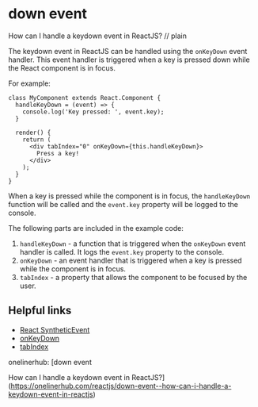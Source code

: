 # down event

How can I handle a keydown event in ReactJS?
// plain

The keydown event in ReactJS can be handled using the `onKeyDown` event handler. This event handler is triggered when a key is pressed down while the React component is in focus.

For example:

```
class MyComponent extends React.Component {
  handleKeyDown = (event) => {
    console.log('Key pressed: ', event.key);
  }

  render() {
    return (
      <div tabIndex="0" onKeyDown={this.handleKeyDown}>
        Press a key!
      </div>
    );
  }
}
```

When a key is pressed while the component is in focus, the `handleKeyDown` function will be called and the `event.key` property will be logged to the console.

The following parts are included in the example code:

1. `handleKeyDown` - a function that is triggered when the `onKeyDown` event handler is called. It logs the `event.key` property to the console.
2. `onKeyDown` - an event handler that is triggered when a key is pressed while the component is in focus.
3. `tabIndex` - a property that allows the component to be focused by the user.

## Helpful links

- [React SyntheticEvent](https://reactjs.org/docs/events.html#syntheticevent)
- [onKeyDown](https://reactjs.org/docs/events.html#onkeydown)
- [tabIndex](https://reactjs.org/docs/dom-elements.html#tabindex)

onelinerhub: [down event

How can I handle a keydown event in ReactJS?](https://onelinerhub.com/reactjs/down-event--how-can-i-handle-a-keydown-event-in-reactjs)